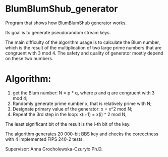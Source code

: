 # BlumBlumShub_generator

Program that shows how BlumBlumShub generator works.

Its goal is to generate pseudorandom stream keys.

The main difficulty of the algorithm usage is to calculate the Blum number, which is the result of the multiplication of two large prime numbers that are congruent with 3 mod 4. The safety and quality of generator mostly depend on these two numbers.

# Algorithm:

1. get the Blum number: N = p * q, where p and q are congruent with 3 mod 4;
2. Randomly generate prime number x, that is relatively prime with N;
3. Designate primary value of the generator: x = x^2 mod N;
4. Repeat the 3rd step in the loop: x(i+1) = x(i) ^ 2 mod N;

The least significant bit of the result is the i-th bit of the key.

The algorithm generates 20 000-bit BBS key and checks the corecctness with 4 implemented FIPS 240-2 tests.


Supervisor: Anna Grocholewska-Czuryło Ph.D.
